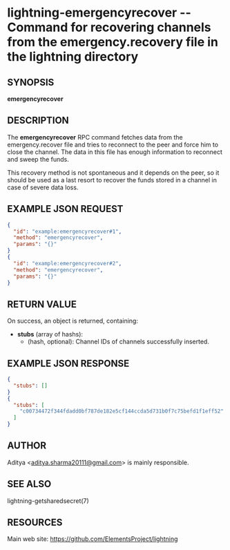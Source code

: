 lightning-emergencyrecover -- Command for recovering channels from the emergency.recovery file in the lightning directory
=========================================================================================================================

SYNOPSIS
--------

**emergencyrecover** 

DESCRIPTION
-----------

The **emergencyrecover** RPC command fetches data from the emergency.recover file and tries to reconnect to the peer and force him to close the channel. The data in this file has enough information to reconnect and sweep the funds.

This recovery method is not spontaneous and it depends on the peer, so it should be used as a last resort to recover the funds stored in a channel in case of severe data loss.

EXAMPLE JSON REQUEST
--------------------

```json
{
  "id": "example:emergencyrecover#1",
  "method": "emergencyrecover",
  "params": "{}"
}
{
  "id": "example:emergencyrecover#2",
  "method": "emergencyrecover",
  "params": "{}"
}
```

RETURN VALUE
------------

On success, an object is returned, containing:

- **stubs** (array of hashs):
  - (hash, optional): Channel IDs of channels successfully inserted.

EXAMPLE JSON RESPONSE
---------------------

```json
{
  "stubs": []
}
{
  "stubs": [
    "c00734472f344fdadd0bf787de182e5cf144ccda5d731b0f7c75befd1f1eff52"
  ]
}
```

AUTHOR
------

Aditya <<aditya.sharma20111@gmail.com>> is mainly responsible.

SEE ALSO
--------

lightning-getsharedsecret(7)

RESOURCES
---------

Main web site: <https://github.com/ElementsProject/lightning>
